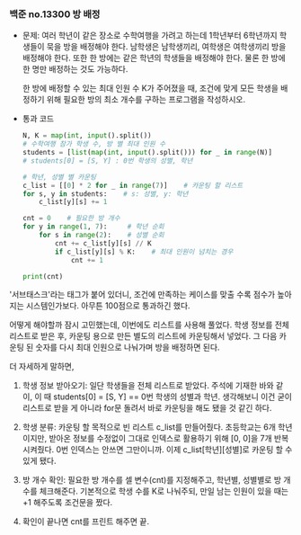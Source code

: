 ### 백준 no.13300 방 배정

- 문제: 여러 학년이 같은 장소로 수학여행을 가려고 하는데 1학년부터 6학년까지 학생들이 묵을 방을 배정해야 한다. 남학생은 남학생끼리, 여학생은 여학생끼리 방을 배정해야 한다. 또한 한 방에는 같은 학년의 학생들을 배정해야 한다. 물론 한 방에 한 명만 배정하는 것도 가능하다.
  
  한 방에 배정할 수 있는 최대 인원 수 K가 주어졌을 때, 조건에 맞게 모든 학생을 배정하기 위해 필요한 방의 최소 개수를 구하는 프로그램을 작성하시오.

- 통과 코드
  
  ```python
  N, K = map(int, input().split())
  # 수학여행 참가 학생 수, 방 별 최대 인원 수
  students = [list(map(int, input().split())) for _ in range(N)]
  # students[0] = [S, Y] : 0번 학생의 성별, 학년
  
  # 학년, 성별 별 카운팅
  c_list = [[0] * 2 for _ in range(7)]    # 카운팅 할 리스트
  for s, y in students:    # s: 성별, y: 학년
      c_list[y][s] += 1
  
  cnt = 0    # 필요한 방 개수
  for y in range(1, 7):     # 학년 순회
      for s in range(2):    # 성별 순회
          cnt += c_list[y][s] // K
          if c_list[y][s] % K:    # 최대 인원이 넘치는 경우
              cnt += 1
  
  print(cnt)
  ```

'서브태스크'라는 태그가 붙어 있더니, 조건에 만족하는 케이스를 맞출 수록 점수가 높아지는 시스템인가보다. 아무튼 100점으로 통과하긴 했다.

어떻게 해야할까 잠시 고민했는데, 이번에도 리스트를 사용해 풀었다. 학생 정보를 전체 리스트로 받은 후, 카운팅 용으로 만든 별도의 리스트에 카운팅해서 넣었다. 그 다음 카운팅 된 숫자를 다시 최대 인원으로 나눠가며 방을 배정하면 된다.

더 자세하게 말하면,

1. 학생 정보 받아오기: 일단 학생들을 전체 리스트로 받았다. 주석에 기재한 바와 같이, 이 때 students[0] = [S, Y] == 0번 학생의 성별과 학년. 생각해보니 이건 굳이 리스트로 받을 게 아니라 for문 돌려서 바로 카운팅을 해도 됐을 것 같긴 하다.

2. 학생 분류: 카운팅 할 목적으로 빈 리스트 c_list를 만들어줬다. 초등학교는 6개 학년이지만, 받아온 정보를 수정없이 그대로 인덱스로 활용하기 위해 [0, 0]을 7개 반복시켜줬다. 0번 인덱스는 안쓰면 그만이니까. 이제 c_list[학년][성별]로 카운팅 할 수 있게 됐다.

3. 방 개수 확인: 필요한 방 개수를 셀 변수(cnt)를 지정해주고, 학년별, 성별별로 방 개수를 체크해준다. 기본적으로 학생 수를 K로 나눠주되, 만일 남는 인원이 있을 때는 +1 해주도록 조건문을 짰다.

4. 확인이 끝나면 cnt를 프린트 해주면 끝.


